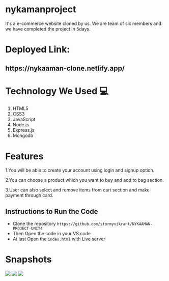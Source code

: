 # nykamanproject
It's a e-commerce website cloned by us. We are team of six members and we have completed the project in 5days. 
# Deployed Link:

<h2>https://nykaaman-clone.netlify.app/</h2> 

# Technology We Used :computer: 
1. HTML5
2. CSS3
3. JavaScript
4. Node.js
5. Express.js
6. Mongodb

# Features
1.You will be able to create your account using login and signup option.

2.You can choose a product which you want to buy and add to bag section.

3.User can also select and remove items from cart section and make payment through card.


## Instructions to Run the Code 

- Clone the repository `https://github.com/stormyvikrant/NYKAAMAN-PROJECT-UNIT4`
- Then Open the code in your VS code
- At last Open the `index.html` with Live server

# Snapshots
<img src="https://drive.google.com/file/d/1Wi7RGzs9hCeqlocr3FzMblJ8KKj9USD7/view?usp=sharing">

<img src="https://drive.google.com/file/d/1fxD1w86QKGIbSXDSafCgsPNxuB6XkQb5/view?usp=sharing">

<img src="https://drive.google.com/file/d/1lqA8XNvAyvBc_87Ps4TVX5ORfRyU0Dbr/view?usp=sharing">



